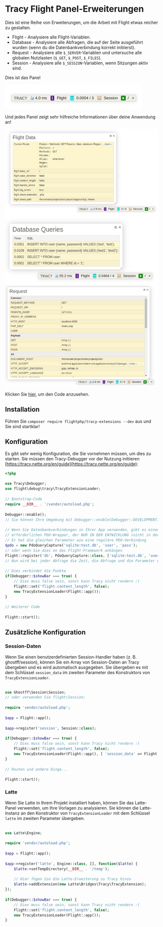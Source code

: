 Tracy Flight Panel-Erweiterungen
=====

Dies ist eine Reihe von Erweiterungen, um die Arbeit mit Flight etwas reicher zu gestalten.

- Flight - Analysiere alle Flight-Variablen.
- Database - Analysiere alle Abfragen, die auf der Seite ausgeführt wurden (wenn du die Datenbankverbindung korrekt initiierst).
- Request - Analysiere alle `$_SERVER`-Variablen und untersuche alle globalen Nutzlasten (`$_GET`, `$_POST`, `$_FILES`).
- Session - Analysiere alle `$_SESSION`-Variablen, wenn Sitzungen aktiv sind.

Dies ist das Panel

![Flight Bar](https://raw.githubusercontent.com/flightphp/tracy-extensions/master/flight-tracy-bar.png)

Und jedes Panel zeigt sehr hilfreiche Informationen über deine Anwendung an!

![Flight Data](https://raw.githubusercontent.com/flightphp/tracy-extensions/master/flight-var-data.png)
![Flight Database](https://raw.githubusercontent.com/flightphp/tracy-extensions/master/flight-db.png)
![Flight Request](https://raw.githubusercontent.com/flightphp/tracy-extensions/master/flight-request.png)

Klicken Sie [hier](https://github.com/flightphp/tracy-extensions), um den Code anzusehen.

Installation
-------
Führen Sie `composer require flightphp/tracy-extensions --dev` aus und Sie sind startklar!

Konfiguration
-------
Es gibt sehr wenig Konfiguration, die Sie vornehmen müssen, um dies zu starten. Sie müssen den Tracy-Debugger vor der Nutzung initiieren [https://tracy.nette.org/en/guide](https://tracy.nette.org/en/guide):

```php
<?php

use Tracy\Debugger;
use flight\debug\tracy\TracyExtensionLoader;

// Bootstrap-Code
require __DIR__ . '/vendor/autoload.php';

Debugger::enable();
// Sie können Ihre Umgebung mit Debugger::enable(Debugger::DEVELOPMENT) angeben

// Wenn Sie Datenbankverbindungen in Ihrer App verwenden, gibt es einen
// erforderlichen PDO-Wrapper, der NUR IN DER ENTWICKLUNG (nicht in der Produktion!) verwendet werden sollte
// Er hat die gleichen Parameter wie eine reguläre PDO-Verbindung
$pdo = new PdoQueryCapture('sqlite:test.db', 'user', 'pass');
// oder wenn Sie dies an das Flight-Framework anhängen
Flight::register('db', PdoQueryCapture::class, ['sqlite:test.db', 'user', 'pass']);
// Nun wird bei jeder Abfrage die Zeit, die Abfrage und die Parameter erfasst

// Dies verbindet die Punkte
if(Debugger::$showBar === true) {
	// Dies muss false sein, sonst kann Tracy nicht rendern :(
	Flight::set('flight.content_length', false);
	new TracyExtensionLoader(Flight::app());
}

// Weiterer Code

Flight::start();
```

## Zusätzliche Konfiguration

### Session-Daten
Wenn Sie einen benutzerdefinierten Session-Handler haben (z. B. ghostff/session), können Sie ein Array von Session-Daten an Tracy übergeben und es wird automatisch ausgegeben. Sie übergeben es mit dem Schlüssel `session_data` im zweiten Parameter des Konstruktors von `TracyExtensionLoader`.

```php

use Ghostff\Session\Session;
// oder verwenden Sie flight\Session;

require 'vendor/autoload.php';

$app = Flight::app();

$app->register('session', Session::class);

if(Debugger::$showBar === true) {
	// Dies muss false sein, sonst kann Tracy nicht rendern :(
	Flight::set('flight.content_length', false);
	new TracyExtensionLoader(Flight::app(), [ 'session_data' => Flight::session()->getAll() ]);
}

// Routen und andere Dinge...

Flight::start();
```

### Latte

Wenn Sie Latte in Ihrem Projekt installiert haben, können Sie das Latte-Panel verwenden, um Ihre Vorlagen zu analysieren. Sie können die Latte-Instanz an den Konstruktor von `TracyExtensionLoader` mit dem Schlüssel `latte` im zweiten Parameter übergeben.

```php

use Latte\Engine;

require 'vendor/autoload.php';

$app = Flight::app();

$app->register('latte', Engine::class, [], function($latte) {
	$latte->setTempDirectory(__DIR__ . '/temp');

	// Hier fügen Sie die Latte-Erweiterung zu Tracy hinzu
	$latte->addExtension(new Latte\Bridges\Tracy\TracyExtension);
});

if(Debugger::$showBar === true) {
	// Dies muss false sein, sonst kann Tracy nicht rendern :(
	Flight::set('flight.content_length', false);
	new TracyExtensionLoader(Flight::app());
}
```